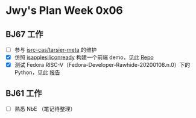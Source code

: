 # Jwy's Plan Week 0x06

## BJ67 工作

- [ ] 参与 [isrc-cas/tarsier-meta](https://github.com/isrc-cas/tarsier-meta) 的维护
- [x] 仿照 [isapplesiliconready](https://isapplesiliconready.com/) 构建一个前端 demo，见此 [Repo](https://github.com/jwyjohn/Tarsier-isrvready)
- [x] 测试 Fedora RISC-V（Fedora-Developer-Rawhide-20200108.n.0）下的 Python，见此 [报告](https://github.com/jwyjohn/Tarsier-Interncat/blob/main/notes/Fedora_riscv_py38_test_report.md)

## BJ61 工作

- [ ] 熟悉 NbE （笔记待整理）
